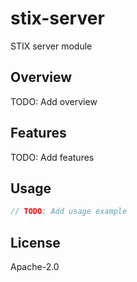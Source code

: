 # stix-server

STIX server module

## Overview

TODO: Add overview

## Features

TODO: Add features

## Usage

```rust
// TODO: Add usage example
```

## License

Apache-2.0
